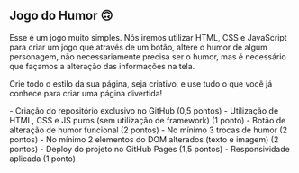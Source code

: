 ## Jogo do Humor :upside_down_face:

Esse é um jogo muito simples. Nós iremos utilizar HTML, CSS e JavaScript para criar um jogo que através de um botão, altere o humor de algum personagem, não necessariamente precisa ser o humor, mas é necessário que façamos a alteração das informações na tela.

Crie todo o estilo da sua página, seja criativo, e use tudo o que você já conhece para criar uma página divertida! 



\- Criação do repositório exclusivo no GitHub (0,5 pontos)
\- Utilização de HTML, CSS e JS puros (sem utilização de framework) (1 ponto)
\- Botão de alteração de humor funcional (2 pontos)
\- No mínimo 3 trocas de humor (2 pontos)
\- No mínimo 2 elementos do DOM alterados (texto e imagem) (2 pontos)
\- Deploy do projeto no GitHub Pages (1,5 pontos)
\- Responsividade aplicada (1 ponto)